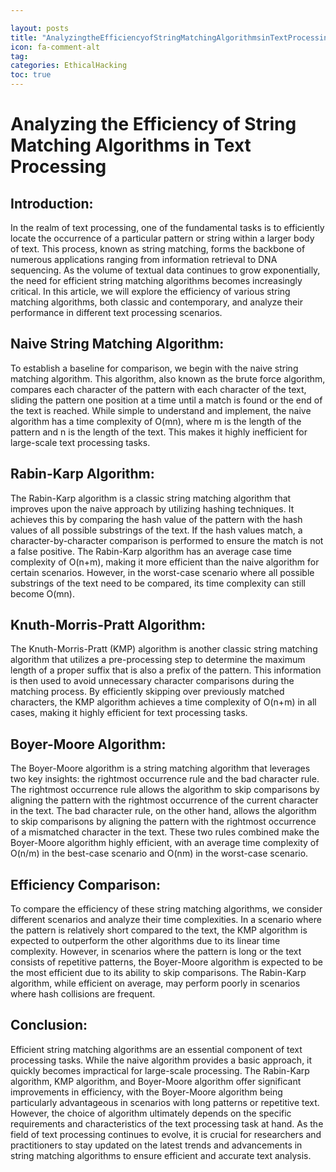 ```yaml
---

layout: posts
title: "AnalyzingtheEfficiencyofStringMatchingAlgorithmsinTextProcessing"
icon: fa-comment-alt
tag:      
categories: EthicalHacking
toc: true
---
```




# Analyzing the Efficiency of String Matching Algorithms in Text Processing

## Introduction:
In the realm of text processing, one of the fundamental tasks is to efficiently locate the occurrence of a particular pattern or string within a larger body of text. This process, known as string matching, forms the backbone of numerous applications ranging from information retrieval to DNA sequencing. As the volume of textual data continues to grow exponentially, the need for efficient string matching algorithms becomes increasingly critical. In this article, we will explore the efficiency of various string matching algorithms, both classic and contemporary, and analyze their performance in different text processing scenarios.

## Naive String Matching Algorithm:
To establish a baseline for comparison, we begin with the naive string matching algorithm. This algorithm, also known as the brute force algorithm, compares each character of the pattern with each character of the text, sliding the pattern one position at a time until a match is found or the end of the text is reached. While simple to understand and implement, the naive algorithm has a time complexity of O(mn), where m is the length of the pattern and n is the length of the text. This makes it highly inefficient for large-scale text processing tasks.

## Rabin-Karp Algorithm:
The Rabin-Karp algorithm is a classic string matching algorithm that improves upon the naive approach by utilizing hashing techniques. It achieves this by comparing the hash value of the pattern with the hash values of all possible substrings of the text. If the hash values match, a character-by-character comparison is performed to ensure the match is not a false positive. The Rabin-Karp algorithm has an average case time complexity of O(n+m), making it more efficient than the naive algorithm for certain scenarios. However, in the worst-case scenario where all possible substrings of the text need to be compared, its time complexity can still become O(mn).

## Knuth-Morris-Pratt Algorithm:
The Knuth-Morris-Pratt (KMP) algorithm is another classic string matching algorithm that utilizes a pre-processing step to determine the maximum length of a proper suffix that is also a prefix of the pattern. This information is then used to avoid unnecessary character comparisons during the matching process. By efficiently skipping over previously matched characters, the KMP algorithm achieves a time complexity of O(n+m) in all cases, making it highly efficient for text processing tasks.

## Boyer-Moore Algorithm:
The Boyer-Moore algorithm is a string matching algorithm that leverages two key insights: the rightmost occurrence rule and the bad character rule. The rightmost occurrence rule allows the algorithm to skip comparisons by aligning the pattern with the rightmost occurrence of the current character in the text. The bad character rule, on the other hand, allows the algorithm to skip comparisons by aligning the pattern with the rightmost occurrence of a mismatched character in the text. These two rules combined make the Boyer-Moore algorithm highly efficient, with an average time complexity of O(n/m) in the best-case scenario and O(nm) in the worst-case scenario.

## Efficiency Comparison:
To compare the efficiency of these string matching algorithms, we consider different scenarios and analyze their time complexities. In a scenario where the pattern is relatively short compared to the text, the KMP algorithm is expected to outperform the other algorithms due to its linear time complexity. However, in scenarios where the pattern is long or the text consists of repetitive patterns, the Boyer-Moore algorithm is expected to be the most efficient due to its ability to skip comparisons. The Rabin-Karp algorithm, while efficient on average, may perform poorly in scenarios where hash collisions are frequent.

## Conclusion:
Efficient string matching algorithms are an essential component of text processing tasks. While the naive algorithm provides a basic approach, it quickly becomes impractical for large-scale processing. The Rabin-Karp algorithm, KMP algorithm, and Boyer-Moore algorithm offer significant improvements in efficiency, with the Boyer-Moore algorithm being particularly advantageous in scenarios with long patterns or repetitive text. However, the choice of algorithm ultimately depends on the specific requirements and characteristics of the text processing task at hand. As the field of text processing continues to evolve, it is crucial for researchers and practitioners to stay updated on the latest trends and advancements in string matching algorithms to ensure efficient and accurate text analysis.
